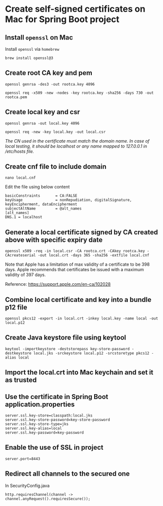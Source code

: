 # Create self-signed certificates on Mac for Spring Boot project
## Install `openssl` on Mac
Install `openssl` via `homebrew`

`brew install openssl@3`

## Create root CA key and pem
`openssl genrsa -des3 -out rootca.key 4096`

`openssl req -x509 -new -nodes -key rootca.key -sha256 -days 730 -out rootca.pem`

## Create local key and csr
`openssl genrsa -out local.key 4096`

`openssl req -new -key local.key -out local.csr`

*The CN used in the certificate must match the domain name. In case of local testing, it should be localhost or any name mapped to 127.0.0.1 in /etc/hosts file.*

## Create cnf file to include domain
`nano local.cnf`

Edit the file using below content

    basicConstraints       = CA:FALSE
    keyUsage               = nonRepudiation, digitalSignature, keyEncipherment, dataEncipherment
    subjectAltName         = @alt_names
    [alt_names]
    DNS.1 = localhost

## Generate a local certificate signed by CA created above with specific expiry date

`openssl x509 -req -in local.csr -CA rootca.crt -CAkey rootca.key -CAcreateserial -out local.crt -days 365 -sha256 -extfile local.cnf`

Note that Apple has a limitation of max validity of a certificate to be 398 days. Apple recommends that certificates be issued with a maximum validity of 397 days.

Reference: https://support.apple.com/en-ca/102028

## Combine local certificate and key into a bundle p12 file

`openssl pkcs12 -export -in local.crt -inkey local.key -name local -out local.p12`

## Create Java keystore file using keytool
`keytool -importkeystore -deststorepass key-store-password -destkeystore local.jks -srckeystore local.p12 -srcstoretype pkcs12 -alias local`

## Import the local.crt into Mac keychain and set it as trusted

## Use the certificate in Spring Boot application.properties
    server.ssl.key-store=classpath:local.jks
    server.ssl.key-store-password=key-store-password
    server.ssl.key-store-type=jks
    server.ssl.key-alias=local
    server.ssl.key-password=key-password

## Enable the use of SSL in project
    server.port=8443

## Redirect all channels to the secured one

In SecurityConfig.java

    http.requiresChannel(channel -> channel.anyRequest().requiresSecure());